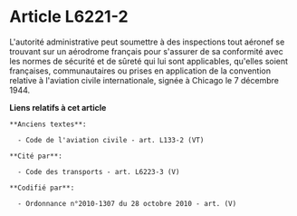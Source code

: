 # Article L6221-2

L'autorité administrative peut soumettre à des inspections tout aéronef se trouvant sur un aérodrome français pour s'assurer
de sa conformité avec les normes de sécurité et de sûreté qui lui sont applicables, qu'elles soient françaises,
communautaires ou prises en application de la convention relative à l'aviation civile internationale, signée à Chicago le 7
décembre 1944.

**Liens relatifs à cet article**

	**Anciens textes**:

	  - Code de l'aviation civile - art. L133-2 (VT)

	**Cité par**:

	  - Code des transports - art. L6223-3 (V)

	**Codifié par**:

	  - Ordonnance n°2010-1307 du 28 octobre 2010 - art. (V)
